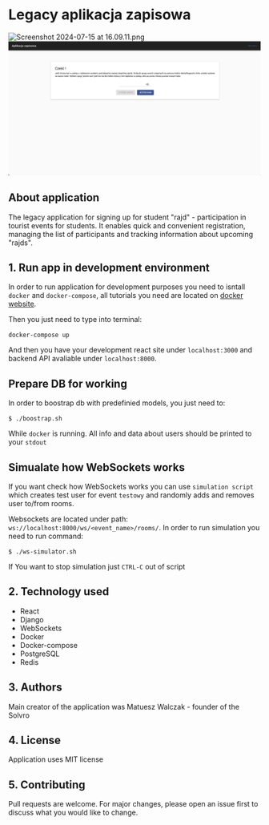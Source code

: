 # Legacy aplikacja zapisowa
![Screenshot 2024-07-15 at 16.09.11.png](./assets/Screenshot%202024-07-15%20at%2016.09.11.png)
![Screenshot 2024-07-15 at 17.41.25.png](assets%2FScreenshot%202024-07-15%20at%2017.41.25.png)
## About application
The legacy application for signing up for student "rajd" - participation in tourist events for students.
It enables quick and convenient registration, managing the list of participants and tracking information about upcoming "rajds".


## 1. Run app in development environment
In order to run application for development purposes you need to isntall `docker` and `docker-compose`, all tutorials you need are located on [docker website](https://docs.docker.com/install/).

Then you just need to type into terminal:
```
docker-compose up
```
And then you have your development react site under `localhost:3000` and backend API avaliable under `localhost:8000`.

## Prepare DB for working

In order to boostrap db with predefinied models, you just need to:
```
$ ./boostrap.sh
```
While `docker` is running.
All info and data about users should be printed to your `stdout`


## Simualate how WebSockets works

If you want check how WebSockets works you can use `simulation script` which creates test user for event `testowy` and randomly adds and removes user to/from rooms.

Websockets are located under path: `ws://localhost:8000/ws/<event_name>/rooms/`. In order to run simulation you need to run command:
```
$ ./ws-simulator.sh
```
If You want to stop simulation just `CTRL-C` out of script

## 2. Technology used
- React
- Django
- WebSockets
- Docker
- Docker-compose
- PostgreSQL
- Redis

## 3. Authors
Main creator of the application was Matuesz Walczak - founder of the Solvro

## 4. License
Application uses MIT license

## 5. Contributing
Pull requests are welcome. For major changes, please open an issue first to discuss what you would like to change.